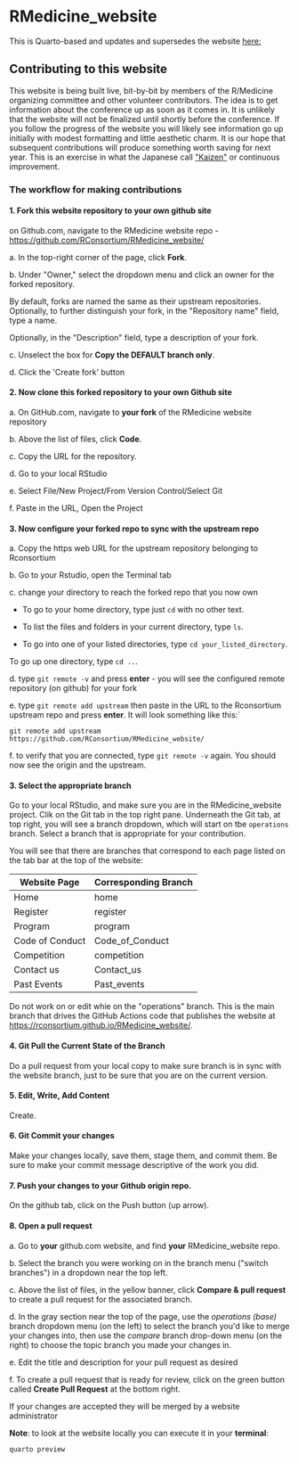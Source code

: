 # RMedicine_website

This is Quarto-based and updates and supersedes the website [here:](https://events.linuxfoundation.org/r-medicine/)

## Contributing to this website

This website is being built live, bit-by-bit by members of the R/Medicine organizing committee and other volunteer contributors. The idea is to get information about the conference up as soon as it comes in. It is unlikely that the website will not be finalized until shortly before the conference. If you follow the progress of the website you will likely see information go up initially with modest formatting and little aesthetic charm. It is our hope that subsequent contributions will produce something worth saving for next year. This is an exercise in what the Japanese call ["Kaizen"](https://kaizen.com/what-is-kaizen/) or continuous improvement.

### The workflow for making contributions

#### 1. **Fork this website repository to your own github site**

on Github.com, navigate to the RMedicine website repo - <https://github.com/RConsortium/RMedicine_website/>

a\. In the top-right corner of the page, click **Fork**.

b\. Under "Owner," select the dropdown menu and click an owner for the forked repository.

By default, forks are named the same as their upstream repositories. Optionally, to further distinguish your fork, in the "Repository name" field, type a name.

Optionally, in the "Description" field, type a description of your fork.

c\. Unselect the box for **Copy the DEFAULT branch only**.

d\. Click the 'Create fork' button

#### **2. Now clone this forked repository to your own Github site**

a\. On GitHub.com, navigate to **your fork** of the RMedicine website repository

b\. Above the list of files, click **Code**.

c\. Copy the URL for the repository.

d\. Go to your local RStudio

e\. Select File/New Project/From Version Control/Select Git

f\. Paste in the URL, Open the Project

#### **3. Now configure your forked repo to sync with the upstream repo**

a\. Copy the https web URL for the upstream repository belonging to Rconsortium

b\. Go to your Rstudio, open the Terminal tab

c\. change your directory to reach the forked repo that you now own

-   To go to your home directory, type just `cd` with no other text.

-   To list the files and folders in your current directory, type `ls`.

-   To go into one of your listed directories, type `cd your_listed_directory`.

To go up one directory, type `cd ..`.

d\. type `git remote -v` and press **enter** - you will see the configured remote repository (on github) for your fork

e\. type `git remote add upstream` then paste in the URL to the Rconsortium upstream repo and press **enter**. It will look something like this:\`

```         
git remote add upstream https://github.com/RConsortium/RMedicine_website/
```

f\. to verify that you are connected, type `git remote -v` again. You should now see the origin and the upstream.

#### 3. Select the appropriate branch

Go to your local RStudio, and make sure you are in the RMedicine_website project. Clik on the Git tab in the top right pane. Underneath the Git tab, at top right, you will see a branch dropdown, which will start on tbe `operations` branch. Select a branch that is appropriate for your contribution.

You will see that there are branches that correspond to each page listed on the tab bar at the top of the website:

| Website Page    | Corresponding Branch |
|-----------------|----------------------|
| Home            | home                 |
| Register        | register             |
| Program         | program              |
| Code of Conduct | Code_of_Conduct      |
| Competition     | competition          |
| Contact us      | Contact_us           |
| Past Events     | Past_events          |

Do not work on or edit whie on the "operations" branch. This is the main branch that drives the GitHub Actions code that publishes the website at https://rconsortium.github.io/RMedicine_website/.

#### 4. Git Pull the Current State of the Branch

Do a pull request from your local copy to make sure branch is in sync with the website branch, just to be sure that you are on the current version.

#### 5. Edit, Write, Add Content

Create.

#### 6. Git Commit your changes

Make your changes locally, save them, stage them, and commit them. Be sure to make your commit message descriptive of the work you did.

#### 7. Push your changes to your Github origin repo.

On the github tab, click on the Push button (up arrow).

#### 8. Open a pull request

a\. Go to **your** github.com website, and find **your** RMedicine_website repo.

b\. Select the branch you were working on in the branch menu ("switch branches") in a dropdown near the top left.

c\. Above the list of files, in the yellow banner, click **Compare & pull request** to create a pull request for the associated branch.

d\. In the gray section near the top of the page, use the *operations (base)* branch dropdown menu (on the left) to select the branch you'd like to merge your changes into, then use the *compare* branch drop-down menu (on the right) to choose the topic branch you made your changes in.

e\. Edit the title and description for your pull request as desired

f\. To create a pull request that is ready for review, click on the green button called **Create Pull Request** at the bottom right.

If your changes are accepted they will be merged by a website administrator

**Note**: to look at the website locally you can execute it in your **terminal**:

```         
quarto preview
```
